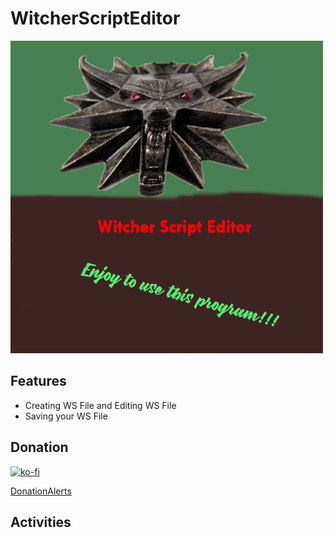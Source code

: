 # WitcherScriptEditor

![WitcherScript](pic/1Witcher.png)

## Features

- Creating WS File and Editing WS File 
- Saving your WS File

## Donation 

[![ko-fi](https://ko-fi.com/img/githubbutton_sm.svg)](https://ko-fi.com/K3K77259H)

[DonationAlerts](https://www.donationalerts.com/r/glebyoutuber)

## Activities
